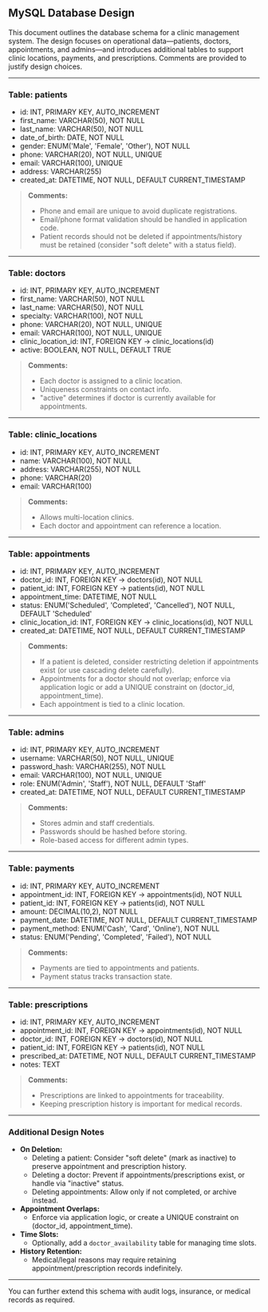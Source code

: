 ## MySQL Database Design

This document outlines the database schema for a clinic management system. The design focuses on operational data—patients, doctors, appointments, and admins—and introduces additional tables to support clinic locations, payments, and prescriptions. Comments are provided to justify design choices.

---

### Table: patients
- id: INT, PRIMARY KEY, AUTO_INCREMENT
- first_name: VARCHAR(50), NOT NULL
- last_name: VARCHAR(50), NOT NULL
- date_of_birth: DATE, NOT NULL
- gender: ENUM('Male', 'Female', 'Other'), NOT NULL
- phone: VARCHAR(20), NOT NULL, UNIQUE
- email: VARCHAR(100), UNIQUE
- address: VARCHAR(255)
- created_at: DATETIME, NOT NULL, DEFAULT CURRENT_TIMESTAMP

> **Comments:**  
> - Phone and email are unique to avoid duplicate registrations.  
> - Email/phone format validation should be handled in application code.  
> - Patient records should not be deleted if appointments/history must be retained (consider "soft delete" with a status field).

---

### Table: doctors
- id: INT, PRIMARY KEY, AUTO_INCREMENT
- first_name: VARCHAR(50), NOT NULL
- last_name: VARCHAR(50), NOT NULL
- specialty: VARCHAR(100), NOT NULL
- phone: VARCHAR(20), NOT NULL, UNIQUE
- email: VARCHAR(100), NOT NULL, UNIQUE
- clinic_location_id: INT, FOREIGN KEY → clinic_locations(id)
- active: BOOLEAN, NOT NULL, DEFAULT TRUE

> **Comments:**  
> - Each doctor is assigned to a clinic location.  
> - Uniqueness constraints on contact info.  
> - "active" determines if doctor is currently available for appointments.

---

### Table: clinic_locations
- id: INT, PRIMARY KEY, AUTO_INCREMENT
- name: VARCHAR(100), NOT NULL
- address: VARCHAR(255), NOT NULL
- phone: VARCHAR(20)
- email: VARCHAR(100)

> **Comments:**  
> - Allows multi-location clinics.  
> - Each doctor and appointment can reference a location.

---

### Table: appointments
- id: INT, PRIMARY KEY, AUTO_INCREMENT
- doctor_id: INT, FOREIGN KEY → doctors(id), NOT NULL
- patient_id: INT, FOREIGN KEY → patients(id), NOT NULL
- appointment_time: DATETIME, NOT NULL
- status: ENUM('Scheduled', 'Completed', 'Cancelled'), NOT NULL, DEFAULT 'Scheduled'
- clinic_location_id: INT, FOREIGN KEY → clinic_locations(id), NOT NULL
- created_at: DATETIME, NOT NULL, DEFAULT CURRENT_TIMESTAMP

> **Comments:**  
> - If a patient is deleted, consider restricting deletion if appointments exist (or use cascading delete carefully).  
> - Appointments for a doctor should not overlap; enforce via application logic or add a UNIQUE constraint on (doctor_id, appointment_time).  
> - Each appointment is tied to a clinic location.

---

### Table: admins
- id: INT, PRIMARY KEY, AUTO_INCREMENT
- username: VARCHAR(50), NOT NULL, UNIQUE
- password_hash: VARCHAR(255), NOT NULL
- email: VARCHAR(100), NOT NULL, UNIQUE
- role: ENUM('Admin', 'Staff'), NOT NULL, DEFAULT 'Staff'
- created_at: DATETIME, NOT NULL, DEFAULT CURRENT_TIMESTAMP

> **Comments:**  
> - Stores admin and staff credentials.  
> - Passwords should be hashed before storing.  
> - Role-based access for different admin types.

---

### Table: payments
- id: INT, PRIMARY KEY, AUTO_INCREMENT
- appointment_id: INT, FOREIGN KEY → appointments(id), NOT NULL
- patient_id: INT, FOREIGN KEY → patients(id), NOT NULL
- amount: DECIMAL(10,2), NOT NULL
- payment_date: DATETIME, NOT NULL, DEFAULT CURRENT_TIMESTAMP
- payment_method: ENUM('Cash', 'Card', 'Online'), NOT NULL
- status: ENUM('Pending', 'Completed', 'Failed'), NOT NULL

> **Comments:**  
> - Payments are tied to appointments and patients.  
> - Payment status tracks transaction state.

---

### Table: prescriptions
- id: INT, PRIMARY KEY, AUTO_INCREMENT
- appointment_id: INT, FOREIGN KEY → appointments(id), NOT NULL
- doctor_id: INT, FOREIGN KEY → doctors(id), NOT NULL
- patient_id: INT, FOREIGN KEY → patients(id), NOT NULL
- prescribed_at: DATETIME, NOT NULL, DEFAULT CURRENT_TIMESTAMP
- notes: TEXT

> **Comments:**  
> - Prescriptions are linked to appointments for traceability.  
> - Keeping prescription history is important for medical records.

---

### Additional Design Notes

- **On Deletion:**  
  - Deleting a patient: Consider "soft delete" (mark as inactive) to preserve appointment and prescription history.
  - Deleting a doctor: Prevent if appointments/prescriptions exist, or handle via "inactive" status.
  - Deleting appointments: Allow only if not completed, or archive instead.
- **Appointment Overlaps:**  
  - Enforce via application logic, or create a UNIQUE constraint on (doctor_id, appointment_time).
- **Time Slots:**  
  - Optionally, add a `doctor_availability` table for managing time slots.
- **History Retention:**  
  - Medical/legal reasons may require retaining appointment/prescription records indefinitely.

---

You can further extend this schema with audit logs, insurance, or medical records as required.
